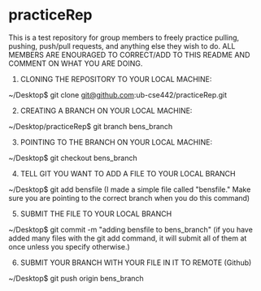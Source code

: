 # practiceRep
This is a test repository for group members to freely practice pulling, pushing, push/pull requests, and anything else they wish to do.
ALL MEMBERS ARE ENOURAGED TO CORRECT/ADD TO THIS README AND COMMENT ON WHAT YOU ARE DOING.

1. CLONING THE REPOSITORY TO YOUR LOCAL MACHINE:

 ~/Desktop$ git clone git@github.com:ub-cse442/practiceRep.git

2. CREATING A BRANCH ON YOUR LOCAL MACHINE:

~/Desktop/practiceRep$ git branch bens_branch

3. POINTING TO THE BRANCH ON YOUR LOCAL MACHINE:
 
~/Desktop$ git checkout bens_branch 

4. TELL GIT YOU WANT TO ADD A FILE TO YOUR LOCAL BRANCH 

~/Desktop$ git add bensfile
(I made a simple file called "bensfile." Make sure you are pointing to the correct branch when you do this command)

5. SUBMIT THE FILE TO YOUR LOCAL BRANCH

 ~/Desktop$ git commit -m "adding bensfile to bens_branch"
(if you have added many files with the git add <file> command, it will submit all of them at once unless you specify otherwise.)

6. SUBMIT YOUR BRANCH WITH YOUR FILE IN IT TO REMOTE (Github)

  ~/Desktop$ git push origin bens_branch

